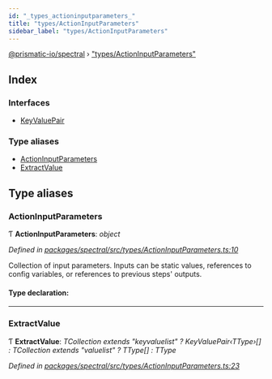 ```yaml
---
id: "_types_actioninputparameters_"
title: "types/ActionInputParameters"
sidebar_label: "types/ActionInputParameters"
---
```


[@prismatic-io/spectral](../index.md) › ["types/ActionInputParameters"](_types_actioninputparameters_.md)

## Index

### Interfaces

* [KeyValuePair](../interfaces/_types_actioninputparameters_.keyvaluepair.md)

### Type aliases

* [ActionInputParameters](_types_actioninputparameters_.md#actioninputparameters)
* [ExtractValue](_types_actioninputparameters_.md#extractvalue)

## Type aliases

###  ActionInputParameters

Ƭ **ActionInputParameters**: *object*

*Defined in [packages/spectral/src/types/ActionInputParameters.ts:10](https://github.com/prismatic-io/spectral/blob/v7.6.2/packages/spectral/src/types/ActionInputParameters.ts#L10)*

Collection of input parameters.
Inputs can be static values, references to config variables, or
references to previous steps' outputs.

#### Type declaration:

___

###  ExtractValue

Ƭ **ExtractValue**: *TCollection extends "keyvaluelist" ? KeyValuePair‹TType›[] : TCollection extends "valuelist" ? TType[] : TType*

*Defined in [packages/spectral/src/types/ActionInputParameters.ts:23](https://github.com/prismatic-io/spectral/blob/v7.6.2/packages/spectral/src/types/ActionInputParameters.ts#L23)*
